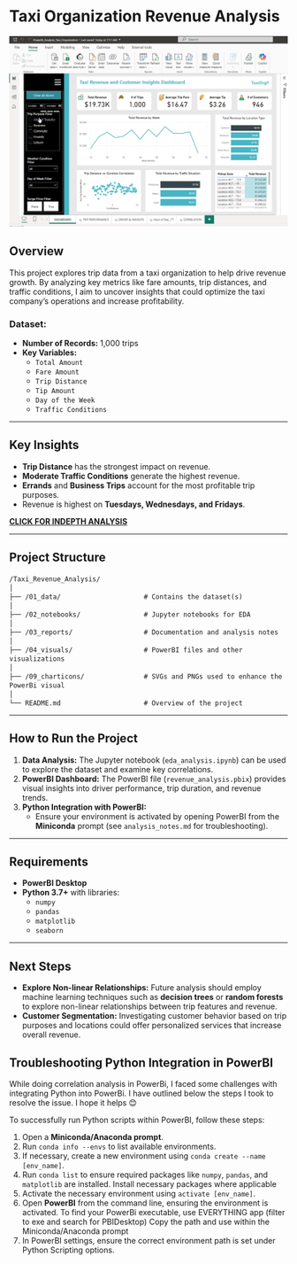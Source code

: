 # Taxi Organization Revenue Analysis


![Dashboard Overview](/04_visuals/PBIDesktop_Taxi.gif)

## Overview
This project explores trip data from a taxi organization to help drive revenue growth. By analyzing key metrics like fare amounts, trip distances, and traffic conditions, I aim to uncover insights that could optimize the taxi company’s operations and increase profitability.

### Dataset:
- **Number of Records:** 1,000 trips
- **Key Variables:** 
  - `Total Amount`
  - `Fare Amount`
  - `Trip Distance`
  - `Tip Amount`
  - `Day of the Week`
  - `Traffic Conditions`

---

## Key Insights
- **Trip Distance** has the strongest impact on revenue.
- **Moderate Traffic Conditions** generate the highest revenue.
- **Errands** and **Business Trips** account for the most profitable trip purposes.
- Revenue is highest on **Tuesdays, Wednesdays, and Fridays**.

**[CLICK FOR INDEPTH ANALYSIS](/03_reports/analysis.md)**

---

## Project Structure

```
/Taxi_Revenue_Analysis/
│
├── /01_data/                     # Contains the dataset(s)
│
├── /02_notebooks/                # Jupyter notebooks for EDA
│
├── /03_reports/                  # Documentation and analysis notes
│
├── /04_visuals/                  # PowerBI files and other visualizations
│
├── /09_charticons/               # SVGs and PNGs used to enhance the PowerBi visual
│
└── README.md                     # Overview of the project
```

---

## How to Run the Project
1. **Data Analysis:** The Jupyter notebook (`eda_analysis.ipynb`) can be used to explore the dataset and examine key correlations.
2. **PowerBI Dashboard:** The PowerBI file (`revenue_analysis.pbix`) provides visual insights into driver performance, trip duration, and revenue trends.
3. **Python Integration with PowerBI:**
   - Ensure your environment is activated by opening PowerBI from the **Miniconda** prompt (see `analysis_notes.md` for troubleshooting).

---

## Requirements
- **PowerBI Desktop**
- **Python 3.7+** with libraries:
  - `numpy`
  - `pandas`
  - `matplotlib`
  - `seaborn`

--- 

## Next Steps
- **Explore Non-linear Relationships:** Future analysis should employ machine learning techniques such as **decision trees** or **random forests** to explore non-linear relationships between trip features and revenue.
- **Customer Segmentation:** Investigating customer behavior based on trip purposes and locations could offer personalized services that increase overall revenue.


## Troubleshooting Python Integration in PowerBI
While doing correlation analysis in PowerBi, I faced some challenges with integrating Python into PowerBi. I have outlined below the steps I took to resolve the issue. I hope it helps 😊

To successfully run Python scripts within PowerBI, follow these steps:
1. Open a **Miniconda/Anaconda prompt**.
2. Run `conda info --envs` to list available environments.
3. If necessary, create a new environment using `conda create --name [env_name]`.
7. Run `conda list` to ensure required packages like `numpy`, `pandas`, and `matplotlib` are installed. Install necessary packages where applicable
4. Activate the necessary environment using `activate [env_name]`.
5. Open **PowerBI** from the command line, ensuring the environment is activated.
    To find your PowerBi executable, use EVERYTHING app (filter to exe and search for PBIDesktop)
    Copy the path and use within the Miniconda/Anaconda prompt
6. In PowerBI settings, ensure the correct environment path is set under Python Scripting options.